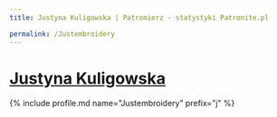 ```yaml
---
title: Justyna Kuligowska | Patromierz - statystyki Patronite.pl

permalink: /Justembroidery
---
```


# [Justyna Kuligowska](https://patronite.pl/Justembroidery)

{% include profile.md name="Justembroidery" prefix="j" %}
